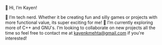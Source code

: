 👋 Hi, I’m Kayen!

👀 I’m tech nerd. Whether it be creating fun and silly games or projects with more functional value, its super exciting for me! 
🌱 I’m currently exploring more of C++ and GNU's.
I’m looking to collaborate on new projects all the time so feel free to contact me at kayenkmehta@gmail.com if you're interested!



